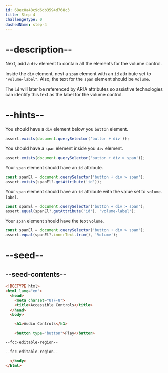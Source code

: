 ```yaml
---
id: 68ec0a48c9d6db3594d768c3
title: Step 4
challengeType: 0
dashedName: step-4
---
```


# --description--

Next, add a `div` element to contain all the elements for the volume control.

Inside the `div` element, nest a `span` element with an `id` attribute set to `"volume-label"`.
Also, the text for the `span` element should be `Volume`.

The `id` will later be referenced by ARIA attributes so assistive technologies can identify this text as the label for the volume control.

# --hints--

You should have a `div` element below you `button` element.

```js
assert.exists(document.querySelector('button + div'));
```

You should have a `span` element inside you `div` element.

```js
assert.exists(document.querySelector('button + div > span'));
```

Your `span` element should have an `id` attribute.

```js
const spanEl = document.querySelector('button + div > span');
assert.exists(spanEl?.getAttribute('id'));
```

Your `span` element should have an `id` attribute with the value set to `volume-label`.

```js
const spanEl = document.querySelector('button + div > span');
assert.equal(spanEl?.getAttribute('id'), 'volume-label');
```

Your `span` element should have the text `Volume`.

```js
const spanEl = document.querySelector('button + div > span');
assert.equal(spanEl?.innerText.trim(), 'Volume');
```

# --seed--

## --seed-contents--

```html
<!DOCTYPE html>
<html lang="en">
  <head>
    <meta charset="UTF-8">
    <title>Accessible Controls</title>
  </head>
  <body>

    <h1>Audio Controls</h1>

    <button type="button">Play</button>

--fcc-editable-region--

--fcc-editable-region--

  </body>
</html>
```

